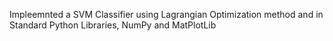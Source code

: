 Impleemnted a SVM Classifier using Lagrangian Optimization method and in Standard Python Libraries, NumPy and MatPlotLib

